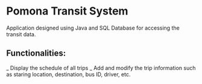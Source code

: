 # Pomona Transit System
Application designed using Java and SQL Database for accessing the transit data. 
## Functionalities:
_ Display the schedule of all trips
_ Add and modify the trip information such as staring location, destination, bus ID, driver, etc.

